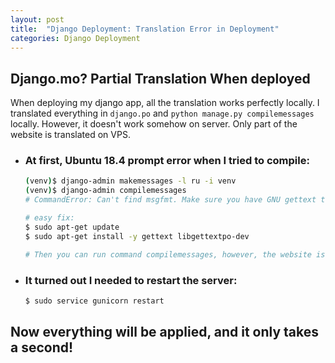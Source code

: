 ```yaml
---
layout: post
title:  "Django Deployment: Translation Error in Deployment"
categories: Django Deployment
---
```


## Django.mo? Partial Translation When deployed

When deploying my django app, all the translation works perfectly locally. I translated everything in `django.po` and `python manage.py compilemessages` locally. However, it doesn't work somehow on server. Only part of the website is translated on VPS.

* ### At first, Ubuntu 18.4 prompt error when I tried to compile:

  ```bash
  (venv)$ django-admin makemessages -l ru -i venv
  (venv)$ django-admin compilemessages
  # CommandError: Can't find msgfmt. Make sure you have GNU gettext tools 0.15 or newer installed.
  
  # easy fix:
  $ sudo apt-get update
  $ sudo apt-get install -y gettext libgettextpo-dev
  
  # Then you can run command compilemessages, however, the website is still partly in English, didn't help... so what went wrong?
  ```

  
* ### It turned out I needed to restart the server:

  ```bash
  $ sudo service gunicorn restart
  ```

## Now everything will be applied, and it only takes a second!
